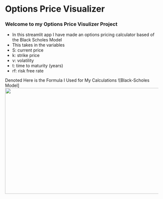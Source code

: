 # Options Price Visualizer 

### Welcome to my Options Price Visulizer Project
- In this streamlit app I have made an options pricing calculator based of the Black Scholes Model
- This takes in the variables
- S: current price
- k: strike price
- v: volatility
- t: time to maturity (years)
- rf: risk free rate

Denoted Here is the Formula I Used for My Calculations
![Black-Scholes Model]
<img alt="" class="bh lo nq c" width="610" height="348" loading="lazy" role="presentation" src="https://miro.medium.com/v2/resize:fit:1220/0*SK5jGzJ284fPOYMu">



